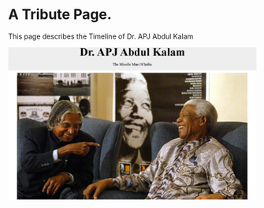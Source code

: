 # A Tribute Page.

This page describes the Timeline of Dr. APJ Abdul Kalam

![kalam with Mandela](kalam_with_mandela.png)
